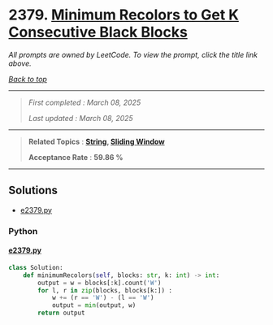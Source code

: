 # 2379. [Minimum Recolors to Get K Consecutive Black Blocks](<https://leetcode.com/problems/minimum-recolors-to-get-k-consecutive-black-blocks>)

*All prompts are owned by LeetCode. To view the prompt, click the title link above.*

*[Back to top](<../README.md>)*

------

> *First completed : March 08, 2025*
>
> *Last updated : March 08, 2025*

------

> **Related Topics** : **[String](<by_topic/String.md>), [Sliding Window](<by_topic/Sliding Window.md>)**
>
> **Acceptance Rate** : **59.86 %**

------

## Solutions

- [e2379.py](<../my-submissions/e2379.py>)
### Python
#### [e2379.py](<../my-submissions/e2379.py>)
```Python
class Solution:
    def minimumRecolors(self, blocks: str, k: int) -> int:
        output = w = blocks[:k].count('W')
        for l, r in zip(blocks, blocks[k:]) :
            w += (r == 'W') - (l == 'W')
            output = min(output, w)
        return output
```

